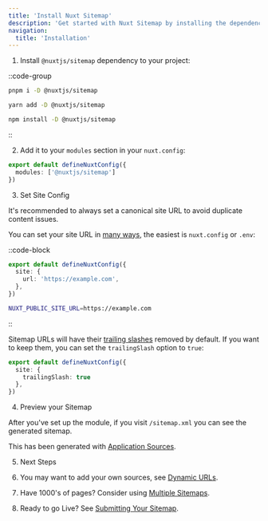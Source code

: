 ```yaml
---
title: 'Install Nuxt Sitemap'
description: 'Get started with Nuxt Sitemap by installing the dependency to your project.'
navigation:
  title: 'Installation'
---
```


1. Install `@nuxtjs/sitemap` dependency to your project:

::code-group

```sh [pnpm]
pnpm i -D @nuxtjs/sitemap
```

```bash [yarn]
yarn add -D @nuxtjs/sitemap
```

```bash [npm]
npm install -D @nuxtjs/sitemap
```

::

2. Add it to your `modules` section in your `nuxt.config`:

```ts [nuxt.config.ts]
export default defineNuxtConfig({
  modules: ['@nuxtjs/sitemap']
})
```

3. Set Site Config

It's recommended to always set a canonical site URL to avoid duplicate content issues.

You can set your site URL in [many ways](/site-config/guides/setting-site-config), the easiest is `nuxt.config` or `.env`:

::code-block

```ts [nuxt.config.ts]
export default defineNuxtConfig({
  site: {
    url: 'https://example.com',
  },
})
```

```bash [.env]
NUXT_PUBLIC_SITE_URL=https://example.com
```
::

Sitemap URLs will have their [trailing slashes](/nuxt-seo/guides/trailing-slashes) removed by default. If you want to keep them, you can set the `trailingSlash` option to `true`:

```ts [nuxt.config.ts]
export default defineNuxtConfig({
  site: {
    trailingSlash: true
  },
})
```


4. Preview your Sitemap

After you've set up the module, if you visit `/sitemap.xml` you can see the generated sitemap.

This has been generated with [Application Sources](/sitemap/getting-started/data-sources).


5. Next Steps

1. You may want to add your own sources, see [Dynamic URLs](/sitemap/guides/dynamic-urls).
2. Have 1000's of pages? Consider using [Multiple Sitemaps](/sitemap/guides/multi-sitemaps).
3. Ready to go Live? See [Submitting Your Sitemap](/sitemap/guides/submitting-sitemap).
